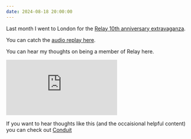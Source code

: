 ```yaml
---
date: 2024-08-18 20:00:00
---
```


Last month I went to London for the [Relay 10th anniversary extravaganza](https://relay.fm/london).

You can catch the [audio replay here](https://www.relay.fm/departures/11).

You can hear my thoughts on being a member of Relay here.

<iframe src="https://www.youtube.com/embed/wiaHAMq4yI0?si=B7rkYv9Pidsqys4o&amp;start=551" title="YouTube video player" frameborder="0" allow="accelerometer; autoplay; clipboard-write; encrypted-media; gyroscope; picture-in-picture; web-share" referrerpolicy="strict-origin-when-cross-origin" allowfullscreen></iframe>

If you want to hear thoughts like this (and the occaisional helpful content) you can check out [Conduit](https://relay.fm/conduit)
